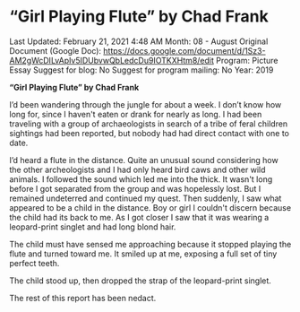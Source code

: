 # “Girl Playing Flute” by Chad Frank

Last Updated: February 21, 2021 4:48 AM
Month: 08 - August
Original Document (Google Doc): https://docs.google.com/document/d/1Sz3-AM2gWcDILvApIv5IDUbvwQbLedcDu9IOTKXHtm8/edit
Program: Picture Essay
Suggest for blog: No
Suggest for program mailing: No
Year: 2019

**“Girl Playing Flute” by Chad Frank**

I’d been wandering through the jungle for about a week. I don’t know how long for, since I haven't eaten or drank for nearly as long. I had been traveling with a group of archaeologists in search of a tribe of feral children sightings had been reported, but nobody had had direct contact with one to date.

I’d heard a flute in the distance. Quite an unusual sound considering how the other archeologists and I had only heard bird caws and other wild animals. I followed the sound which led me into the thick. It wasn't long before I got separated from the group and was hopelessly lost. But I remained undeterred and continued my quest. Then suddenly, I saw what appeared to be a child in the distance. Boy or girl I couldn't discern because the child had its back to me. As I got closer I saw that it was wearing a leopard-print singlet and had long blond hair.

The child must have sensed me approaching because it stopped playing the flute and turned toward me. It smiled up at me, exposing a full set of tiny perfect teeth.

The child stood up, then dropped the strap of the leopard-print singlet.

The rest of this report has been nedact.